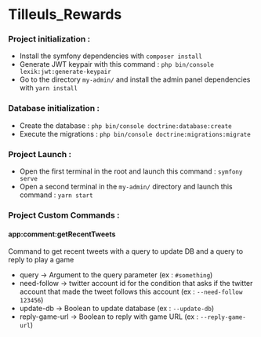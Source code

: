 # Tilleuls_Rewards

### Project initialization :
- Install the symfony dependencies with `composer install`
- Generate JWT keypair with this command : `php bin/console lexik:jwt:generate-keypair`
- Go to the directory `my-admin/` and install the admin panel dependencies with `yarn install`

### Database initialization :
- Create the database : `php bin/console doctrine:database:create`
- Execute the migrations : `php bin/console doctrine:migrations:migrate`

### Project Launch :
- Open the first terminal in the root and launch this command : `symfony serve`
- Open a second terminal in the `my-admin/` directory and launch this command : `yarn start`

### Project Custom Commands :
#### app:comment:getRecentTweets
Command to get recent tweets with a query to update DB and a query to reply to play a game
- query -> Argument to the query parameter (ex : `#something`)
- need-follow -> twitter account id for the condition that asks if the twitter account that made the tweet follows this account (ex : `--need-follow 123456`)
- update-db -> Boolean to update database (ex : `--update-db`)
- reply-game-url -> Boolean to reply with game URL (ex : `--reply-game-url`)